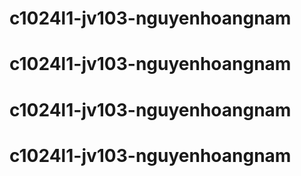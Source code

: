 # c1024l1-jv103-nguyenhoangnam
# c1024l1-jv103-nguyenhoangnam
# c1024l1-jv103-nguyenhoangnam
# c1024l1-jv103-nguyenhoangnam
